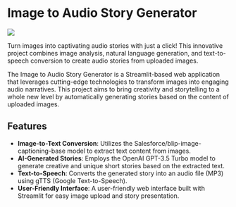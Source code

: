 # Image to Audio Story Generator

![](photo.jpg)
 
Turn images into captivating audio stories with just a click! This innovative project combines image analysis, natural language generation, and text-to-speech conversion to create audio stories from uploaded images.
 
The Image to Audio Story Generator is a Streamlit-based web application that leverages cutting-edge technologies to transform images into engaging audio narratives. This project aims to bring creativity and storytelling to a whole new level by automatically generating stories based on the content of uploaded images.

## Features

- **Image-to-Text Conversion**: Utilizes the Salesforce/blip-image-captioning-base model to extract text content from images.
- **AI-Generated Stories**: Employs the OpenAI GPT-3.5 Turbo model to generate creative and unique short stories based on the extracted text.
- **Text-to-Speech**: Converts the generated story into an audio file (MP3) using gTTS (Google Text-to-Speech).
- **User-Friendly Interface**: A user-friendly web interface built with Streamlit for easy image upload and story presentation.
 
